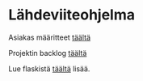 # Lähdeviiteohjelma
Asiakas määritteet [täältä](https://ohjelmistotuotanto-hy.github.io/speksi/)

Projektin backlog [täältä](https://docs.google.com/spreadsheets/d/1kT_Y4y7KcN3mlNamRc5pwhnNV9R3p1UBAP4W0XShYLs/edit?usp=sharing)

Lue flaskistä [täältä](https://ohjelmistotuotanto-hy.github.io/flask/) lisää.

